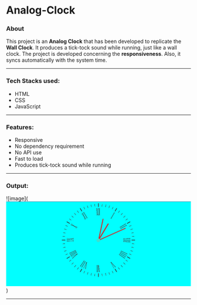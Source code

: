 # Analog-Clock

### About
This project is an **Analog Clock** that has been developed to replicate the **Wall Clock**.
It produces a tick-tock sound while running, just like a wall clock. The project is developed concerning the **responsiveness**.
Also, it syncs automatically with the system time.
___
### Tech Stacks used:
- HTML
- CSS
- JavaScript
___
### Features:
- Responsive
- No dependency requirement
- No API use
- Fast to load
- Produces tick-tock sound while running
___
### Output:
![image](![alt text](image.png))
___

